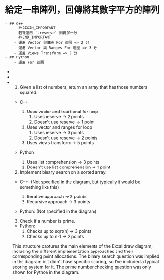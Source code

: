 # 給定一串陣列，回傳將其數字平方的陣列
	- ## C++
		- #+BEGIN_IMPORTANT
		  若有運用 `.reserve` 則再加一分
		  #+END_IMPORTANT
		- 運用 Vector 與傳統 For 迴圈 => 2 分
		- 運用 Vector 與 Ranges For 迴圈 => 3 分
		- 運用 Views Transform => 5 分
	- ## Python
		- 運用 For 迴圈
-
-
- 1. Given a list of numbers, return an array that has those numbers squared.
  
  * C++
     1. Uses vector and traditional for loop
        1. Uses reserve -> 2 points
        2. Doesn't use reserve -> 1 point
     2. Uses vector and ranges for loop
        1. Uses reserve -> 3 points
        2. Doesn't use reserve -> 2 points
     3. Uses views transform -> 5 points
  
  * Python
     1. Uses list comprehension -> 3 points
     2. Doesn't use list comprehension -> 1 point
  
  2. Implement binary search on a sorted array.
  * C++: (Not specified in the diagram, but typically it would be something like this)
     1. Iterative approach -> 2 points
     2. Recursive approach -> 3 points
  
  * Python: (Not specified in the diagram)
  
  3. Check if a number is prime.
  * Python:
     1. Checks up to sqrt(n) -> 3 points
     2. Checks up to n-1 -> 2 points
  
  This structure captures the main elements of the Excalidraw diagram, including the different implementation approaches and their corresponding point allocations. The binary search question was implied in the diagram but didn't have specific scoring, so I've included a typical scoring system for it. The prime number checking question was only shown for Python in the diagram.